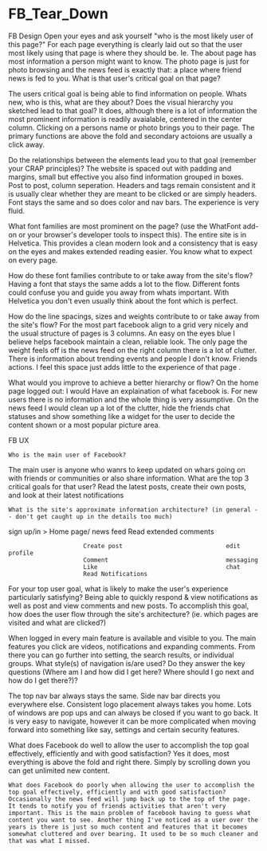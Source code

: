 # FB_Tear_Down
FB Design
Open your eyes and ask yourself "who is the most likely user of this page?"
For each page everything is clearly laid out so that the user most likely using that page is where they should be. Ie. The about page has most information a person might want to know. The photo page is just for photo browsing and the news feed is exactly that: a place where friend news is fed to you. 
What is that user's critical goal on that page?

The users critical goal is being able to find information on people. Whats new, who is this, what are they about?
Does the visual hierarchy you sketched lead to that goal?
It does, although there is a lot of information the most prominent information is readily avaialable, centered in the center column. Clicking on a persons name or photo brings you to their page. The primary functions are above the fold and secondary actoions are usually a click away. 

Do the relationships between the elements lead you to that goal (remember your CRAP principles)? The website is spaced out with padding and margins, small but effective you also find information grouped in boxes. Post to post, column seperation. Headers and tags remain consistent and it is usually clear whether they are meant to be clicked or are simply headers.  Font stays the same and so does color and nav bars. The experience is very fluid.

What font families are most prominent on the page? (use the WhatFont add-on or your browser's developer tools to inspect this). The entire site is in Helvetica. This provides a clean modern look and a consistency that is easy on the eyes and makes extended reading easier. You know what to expect on every page. 

How do these font families contribute to or take away from the site's flow?
Having a font that stays the same adds a lot to the flow. Different fonts could confuse you and guide you away from whats important. With Helvetica you don't even usually think about the font which is perfect.

How do the line spacings, sizes and weights contribute to or take away from the site's flow? For the most part facebook align to a grid very nicely and the usual structure of pages is 3 columns. An easy on the eyes blue I believe helps facebook maintain a clean, reliable look. The only page the weight feels off is the news feed on the right column there is a lot of clutter. There is information about trending events and people I don't know. Friends actions. I feel this space just adds little to the experience of that page .

What would you improve to achieve a better hierarchy or flow? On the home page logged out: I would Have an explaination of what facebook is. For new users there is no information and the whole thing is very assumptive. On the news feed I would clean up a lot of the clutter, hide the friends chat statuses and show something like a widget for the user to decide the content shown or a most popular picture area. 

FB UX


    Who is the main user of Facebook?
The main user is anyone who wanrs to keep updated on whars going on with friends or communities or also share information.
    What are the top 3 critical goals for that user?
Read the latest posts, create their own posts, and look at their latest notifications

    What is the site's approximate information architecture? (in general -- don't get caught up in the details too much)
sign up/in > Home page/ news feed     Read extended comments

                         Create post                             edit profile
                         Comment                                 messaging
                         Like                                    chat
                         Read Notifications
    
For your top user goal, what is likely to make the user's experience particularly satisfying?
Being able to quickly respond & view notifications as well as post and view comments and new posts.
    To accomplish this goal, how does the user flow through the site's architecture? (ie. which pages are visited and what are clicked?)
    
When logged in every main feature is available and visible to you. The main features you click are videos, notifications and expanding comments. From there you can go further into setting, the search results, or individual groups. 
    What style(s) of navigation is/are used? Do they answer the key questions (Where am I and how did I get here? Where should I go next and how do I get there?)?
    
The top nav bar always stays the same. Side nav bar directs you everywhere else. Consistent logo placement always takes you home. Lots of windows are pop ups and can always be closed if you want to go back. It is very easy to navigate, however it can be more complicated when moving forward into something like say, settings and certain security features.

What does Facebook do well to allow the user to accomplish the top goal effectively, efficiently and with good satisfaction? Yes it does, most everything is above the fold and right there. Simply by scrolling down you can get unlimited new content. 
    
    What does Facebook do poorly when allowing the user to accomplish the top goal effectively, efficiently and with good satisfaction? Occasionally the news feed will jump back up to the top of the page. It tends to notify you of friends activities that aren't very important. This is the main problem of facebook having to guess what content you want to see. Another thing I've noticed as a user over the years is there is just so much content and features that it becomes somewhat cluttered and over bearing. It used to be so much cleaner and that was what I missed.
